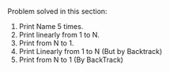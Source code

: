 Problem solved in this section:

1. Print Name 5 times.
2. Print linearly from 1 to N.
3. Print from N to 1.
4. Print Linearly from 1 to N (But by Backtrack)
5. Print from N to 1 (By BackTrack)
